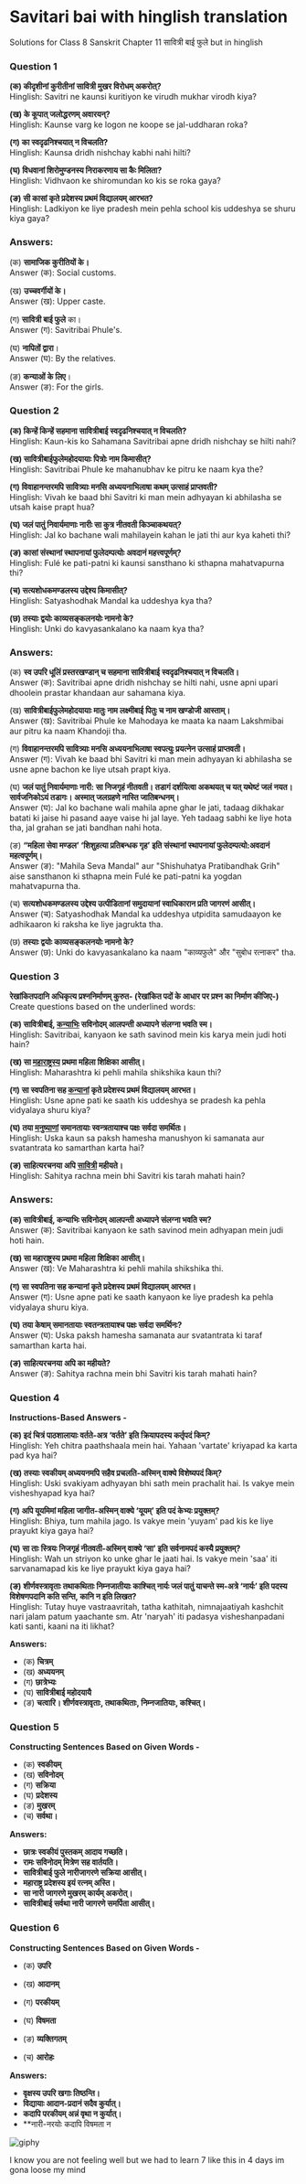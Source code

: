 # Savitari bai with hinglish translation

Solutions for Class 8 Sanskrit Chapter 11 सावित्री बाई फुले
but in hinglish

### Question 1
**(क) कीदृशीनां कुरीतीनां सावित्री मुखर विरोधम् अकरोत्?** <br>
Hinglish: Savitri ne kaunsi kuritiyon ke virudh mukhar virodh kiya?

**(ख) के कूपात् जलोद्धरणम् अवारयन्?** <br>
Hinglish: Kaunse varg ke logon ne koope se jal-uddharan roka?

**(ग) का स्वदृढनिश्चयात् न विचलति?** <br>
Hinglish: Kaunsa dridh nishchay kabhi nahi hilti?

**(घ) विधवानां शिरोमुण्डनस्य निराकरणाय सा कैः मिलिता?** <br>
Hinglish: Vidhvaon ke shiromundan ko kis se roka gaya?

**(ङ) सी कासां कृते प्रदेशस्य प्रथमं विद्यालयम् आरभत?** <br>
Hinglish: Ladkiyon ke liye pradesh mein pehla school kis uddeshya se shuru kiya gaya?

 ### Answers:
(क) **सामाजिक कुरीतियों के।** <br>
Answer (क): Social customs. 

(ख) **उच्चवर्गीयों के।** <br>
Answer (ख): Upper caste. 

(ग) **सावित्री बाई फुले** का। <br>
Answer (ग): Savitribai Phule's. <br>

(घ) **नापितों द्वारा**। <br>
Answer (घ): By the relatives. <br>

(ङ) **कन्याओं के लिए**। <br>
Answer (ङ): For the girls. <br>

### Question 2
**(क) किन्हें किन्हें सहमाना सावित्रीबाई स्वदृढनिश्चयात् न विचलति?** <br>
Hinglish: Kaun-kis ko Sahamana Savitribai apne dridh nishchay se hilti nahi?

**(ख) सावित्रीबाईफुलेमहोदयायाः पित्रोः नाम किमासीत्?** <br>
Hinglish: Savitribai Phule ke mahanubhav ke pitru ke naam kya the?

**(ग) विवाहानन्तरमपि सावित्र्याः मनसि अध्ययनाभिलाषा कथम् उत्साहं प्राप्तवती?** <br>
Hinglish: Vivah ke baad bhi Savitri ki man mein adhyayan ki abhilasha se utsah kaise prapt hua?

**(घ) जलं पातुं निवार्यमाणाः नारीः सा कुत्र नीतवती किञ्चाकथयत्?** <br>
Hinglish: Jal ko bachane wali mahilayein kahan le jati thi aur kya kaheti thi?

**(ङ) कासां संस्थानां स्थापनायां फुलेदम्पत्योः अवदानं महत्त्वपूर्णम्?** <br>
Hinglish: Fulé ke pati-patni ki kaunsi sansthano ki sthapna mahatvapurna thi?

**(च) सत्यशोधकमण्डलस्य उद्देश्य किमासीत्?** <br>
Hinglish: Satyashodhak Mandal ka uddeshya kya tha?

**(छ) तस्याः द्वयोः काव्यसङ्कलनयोः नामनो के?** <br>
Hinglish: Unki do kavyasankalano ka naam kya tha?

### Answers:

(क) **स्व उपरि धूलिं प्रस्तरखण्डान् च सहमाना सावित्रीबाई स्वदृढनिश्चयात् न विचलति।** <br>
Answer (क): Savitribai apne dridh nishchay se hilti nahi, usne apni upari dhoolein prastar khandaan aur sahamana kiya.

(ख) **सावित्रीबाईफुलेमहोदयायाः मातुः नाम लक्ष्मीबाई पितुः च नाम खण्डोजी आस्ताम्।** <br>
Answer (ख): Savitribai Phule ke Mahodaya ke maata ka naam Lakshmibai aur pitru ka naam Khandoji tha.

(ग) **विवाहानन्तरमपि सावित्र्याः मनसि अध्ययनाभिलाषा स्वपत्युः प्रयत्नेन उत्साहं प्राप्तवती।** <br>
Answer (ग): Vivah ke baad bhi Savitri ki man mein adhyayan ki abhilasha se usne apne bachon ke liye utsah prapt kiya.

(घ) **जलं पातुं निवार्यमाणाः नारी: सा निजगृहं नीतवती। तडागं दर्शयित्वा अकथयत् च यत् यथेष्टं जलं नयत। सार्वजनिकोऽयं तडागः। अस्मात् जलग्रहणे नास्ति जातिबन्धनम्।** <br>
Answer (घ): Jal ko bachane wali mahila apne ghar le jati, tadaag dikhakar batati ki jaise hi pasand aaye vaise hi jal laye. Yeh tadaag sabhi ke liye hota tha, jal grahan se jati bandhan nahi hota.

(ङ) **“महिला सेवा मण्डल’ ‘शिशुहत्या प्रतिबन्धक गृह’ इति संस्थानां स्थापनायां फुलेदम्पत्यो:अवदानं महत्वपूर्णम्।** <br>
Answer (ङ): "Mahila Seva Mandal" aur "Shishuhatya Pratibandhak Grih" aise sansthanon ki sthapna mein Fulé ke pati-patni ka yogdan mahatvapurna tha.

(च) **सत्यशोधकमण्डलस्य उद्देश्य उत्पीडितानां समुदायानां स्वाधिकारान प्रति जागरणं आसीत्।** <br>
Answer (च): Satyashodhak Mandal ka uddeshya utpidita samudaayon ke adhikaaron ki raksha ke liye jagrukta tha.

(छ) **तस्याः द्वयोः काव्यसङ्कलनयोः नामनो के?** <br>
Answer (छ): Unki do kavyasankalano ka naam "काव्यफुले" और "सुबोध रत्नाकर" tha.

### Question 3

**रेखांकितपदानि अधिकृत्य प्रश्ननिर्माणम् कुरुत- (रेखांकित पदों के आधार पर प्रश्न का निर्माण कीजिए-)** <br>
Create questions based on the underlined words:

**(क) सावित्रीबाई, <u>कन्याभिः</u> सविनोदम् आलपन्ती अध्यापने संलग्ना भवति स्म।** <br>
Hinglish: Savitribai, kanyaon ke sath savinod mein kis karya mein judi hoti hain?

**(ख) सा <u>महाराष्ट्रस्य</u> प्रथमा महिला शिक्षिका आसीत्।** <br>
Hinglish: Maharashtra ki pehli mahila shikshika kaun thi?

**(ग) सा स्वपतिना सह <u>कन्यानां</u> कृते प्रदेशस्य प्रथमं विद्यालयम् आरभत।** <br>
Hinglish: Usne apne pati ke saath kis uddeshya se pradesh ka pehla vidyalaya shuru kiya?

**(घ) तया <u>मनुष्याणां</u> समानतायाः स्वन्त्रतायाश्च पक्षः सर्वदा समर्थितः।** <br>
Hinglish: Uska kaun sa paksh hamesha manushyon ki samanata aur svatantrata ko samarthan karta hai?

**(ङ) साहित्यरचनया अपि <u>सावित्री</u> महीयते।** <br>
Hinglish: Sahitya rachna mein bhi Savitri kis tarah mahati hain?

###  Answers:

**(क) सावित्रीबाई, कन्याभिः सविनोदम् आलपन्ती अध्यापने संलग्ना भवति स्म?** <br>
Answer (क): Savitribai kanyaon ke sath savinod mein adhyapan mein judi hoti hain.

**(ख) सा महाराष्ट्रस्य प्रथमा महिला शिक्षिका आसीत्।** <br>
Answer (ख): Ve Maharashtra ki pehli mahila shikshika thi.

**(ग) सा स्वपतिना सह कन्यानां कृते प्रदेशस्य प्रथमं विद्यालयम् आरभत।** <br>
Answer (ग): Usne apne pati ke saath kanyaon ke liye pradesh ka pehla vidyalaya shuru kiya.

**(घ) तया केषाम् समानतायाः स्वतन्त्रतायाश्च पक्षः सर्वदा समर्थिनः?** <br>
Answer (घ): Uska paksh hamesha samanata aur svatantrata ki taraf samarthan karta hai.

**(ङ) साहित्यरचनया अपि का महीयते?** <br>
Answer (ङ): Sahitya rachna mein bhi Savitri kis tarah mahati hain?

### Question 4
**Instructions-Based Answers -**

**(क) इदं चित्रं पाठशालायाः वर्तते-अत्र ‘वर्तते’ इति क्रियापदस्य कर्तृपदं किम्?** <br>
Hinglish: Yeh chitra paathshaala mein hai. Yahaan 'vartate' kriyapad ka karta pad kya hai?

**(ख) तस्याः स्वकीयम् अध्ययनमपि सहैव प्रचलति-अस्मिन् वाक्ये विशेष्यपदं किम्?** <br>
Hinglish: Uski svakiyam adhyayan bhi sath mein prachalit hai. Is vakye mein visheshyapad kya hai?

**(ग) अपि यूयमिमां महिला जागीत-अस्मिन् वाक्ये ‘यूयम्’ इति पदं केभ्यः प्रयुक्तम्?** <br>
Hinglish: Bhiya, tum mahila jago. Is vakye mein 'yuyam' pad kis ke liye prayukt kiya gaya hai?

**(घ) सा ताः स्त्रियः निजगृहं नीतवती-अस्मिन् वाक्ये ‘सा’ इति सर्वनामपदं कस्यै प्रयुक्तम्?** <br>
Hinglish: Wah un striyon ko unke ghar le jaati hai. Is vakye mein 'saa' iti sarvanamapad kis ke liye prayukt kiya gaya hai?

**(ङ) शीर्णवस्त्रावृताः तथाकथिताः निम्नजातीयाः काश्चित् नार्यः जलं पातुं याचन्ते स्म-अत्रे ‘नार्यः’ इति पदस्य विशेषणपदानि कति सन्ति, कानि न इति लिखत?** <br>
Hinglish: Tutay huye vastraavritah, tatha kathitah, nimnajaatiyah kashchit nari jalam patum yaachante sm. Atr 'naryah' iti padasya visheshanpadani kati santi, kaani na iti likhat?

**Answers:**
- (क) **चित्रम्**
- (ख) **अध्ययनम्**
- (ग) **छात्रेभ्यः**
- (घ) **सावित्रीबाई महोदयायै**
- (ङ) **चत्वारि। शीर्णवस्त्रावृताः, तथाकथिताः, निम्नजातियाः, कश्चित्।**

### Question 5
**Constructing Sentences Based on Given Words -**

- (क) **स्वकीयम्**
- (ख) **सविनोदम्**
- (ग) **सक्रिया**
- (घ) **प्रदेशस्य**
- (ङ) **मुखरम्**
- (च) **सर्वथा।**

**Answers:**
- **छात्रः स्वकीयं पुस्तकम् आदाय गच्छति।**
- **रामः सविनोदम् मित्रेण सह वार्तयति।**
- **सावित्रीबाई फुले नारीजागरणे सक्रिया आसीत्।**
- **महाराष्ट्र प्रदेशस्य इयं रत्नम् अस्ति।**
- **सा नारी जागरणे मुखरम् कार्यम् अकरोत्।**
- **सावित्रीबाई सर्वथा नारी जागरणे समर्पिता आसीत्।**

### Question 6
**Constructing Sentences Based on Given Words -**

- (क) **उपरि**
- (ख) **आदानम्**
- (ग) **परकीयम्**
- (घ) **विषमता**
- (ङ) **व्यक्तिगतम्**

- (च) **आरोहः**

**Answers:**
- **वृक्षस्य उपरि खगाः तिष्ठन्ति।**
- **विद्यायाः आदान-प्रदानं सदैव कुर्यात्।**
- **कदापि परकीयम् अन्नं वृथा न कुर्यात्।**
- **नारी-नरयोः कदापि विषमता न

![giphy](https://github.com/HariharNautiyal2/notes/assets/134691036/f941f6e9-b225-4df0-b832-167533a871fc)

I know you are not feeling well but we had to learn 7 like this in 4 days im gona loose my mind

